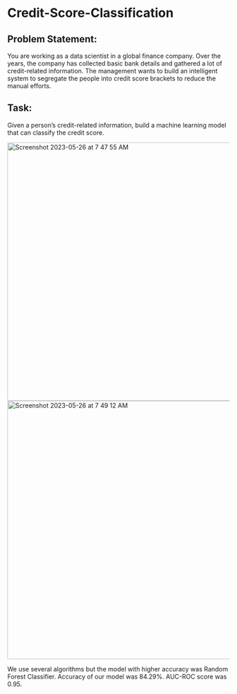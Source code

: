 # Credit-Score-Classification
## Problem Statement:

You are working as a data scientist in a global finance company. Over the years, the company has collected basic bank details and gathered a lot of credit-related information. The management wants to build an intelligent system to segregate the people into credit score brackets to reduce the manual efforts.

## Task:

Given a person’s credit-related information, build a machine learning model that can classify the credit score.

<img width="586" alt="Screenshot 2023-05-26 at 7 47 55 AM" src="https://github.com/dipanshu-choudhary/Credit-Score-Classification/assets/82944768/415756ab-3596-4a8c-8c12-5a6fd797db7b">


<img width="586" alt="Screenshot 2023-05-26 at 7 49 12 AM" src="https://github.com/dipanshu-choudhary/Credit-Score-Classification/assets/82944768/7ceaecd6-4138-40f9-9165-4d4d6d8e2564">

We use several algorithms but the model with higher accuracy was Random Forest Classifier.
Accuracy of our model was 84.29%.
AUC-ROC score was 0.95.
